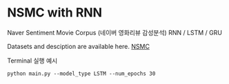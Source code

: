 # NSMC with RNN
 Naver Sentiment Movie Corpus (네이버 영화리뷰 감성분석)  RNN / LSTM / GRU
 
 Datasets and desciption are available here. [NSMC](https://github.com/e9t/nsmc)
 

Terminal 실행 예시 
```
python main.py --model_type LSTM --num_epochs 30
```
